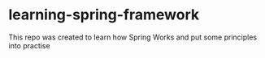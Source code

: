 # learning-spring-framework
This repo was created to learn how Spring Works and put some principles into practise
